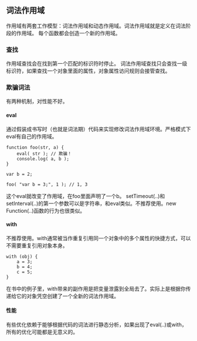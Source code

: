 ## 词法作用域
作用域有两套工作模型：词法作用域和动态作用域。词法作用域就是定义在词法阶段的作用域。
每个函数都会创造一个新的作用域。

### 查找
作用域查找会在找到第一个匹配的标识符时停止。
词法作用域查找只会查找一级标识符，如果查找一个对象里面的属性，对象属性访问规则会接管查找。

### 欺骗词法
有两种机制，对性能不好。

#### eval
通过假装成书写时（也就是词法期）代码来实现修改词法作用域环境。严格模式下eval有自己的作用域。
```
function foo(str, a) { 
    eval( str ); // 欺骗！ 
    console.log( a, b ); 
} 
 
var b = 2; 
 
foo( "var b = 3;", 1 ); // 1, 3
```
这个eval就改变了作用域，在foo里面声明了一个b。
setTimeout(..)和setInterval(..)的第一个参数可以是字符串，和eval类似。不推荐使用。new Function(..)函数的行为也很类似。

#### with
不推荐使用。with通常被当作重复引用同一个对象中的多个属性的快捷方式，可以不需要重复引用对象本身。
```
with (obj) { 
    a = 3; 
    b = 4; 
    c = 5; 
}
```
在书中的例子里，with带来的副作用是把变量泄露到全局去了。实际上是根据你传递给它的对象凭空创建了一个全新的词法作用域。

#### 性能
有些优化依赖于能够根据代码的词法进行静态分析，如果出现了eval(..)或with，所有的优化可能都是无意义的。



